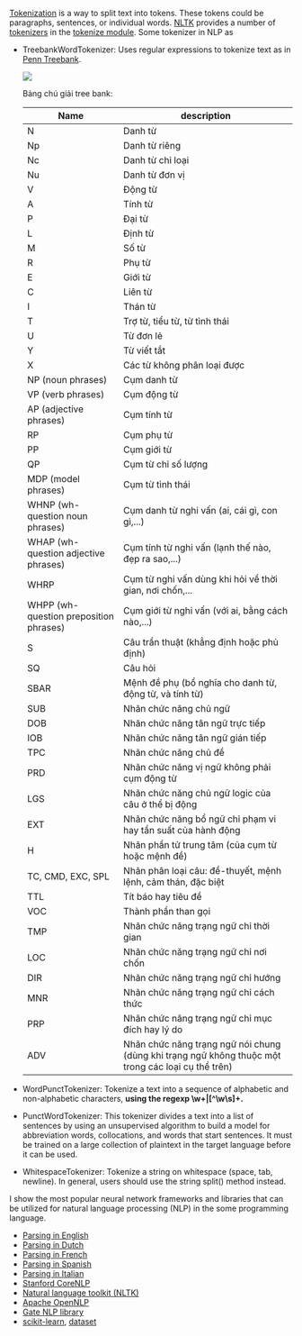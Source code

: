 [Tokenization](https://en.wikipedia.org/wiki/Tokenization) is a way to split text into tokens. These tokens could be paragraphs, sentences, or individual words. [NLTK](http://www.nltk.org/py-modindex.html) provides a number of [tokenizers](https://www.elastic.co/guide/en/elasticsearch/reference/current/analysis-tokenizers.html) in the [tokenize module](https://www.nltk.org/api/nltk.tokenize.html). Some tokenizer in NLP as 

+ TreebankWordTokenizer: Uses regular expressions to tokenize text as in [Penn Treebank](https://web.archive.org/web/20131109202842/http://www.cis.upenn.edu/~treebank/).
  
  ![](https://lh3.googleusercontent.com/Fnhh8TBbab8xubraGlzpy6MzEhbnHVidgEQRZ7HCbKT3TparOsCHOCTp74cbNJhOZ_zK1RMobuMnQQKzhUumDpVl8fFP9Bgpz8Eq3RkmX1Wd_7QL1iEUNjBpHyBQafRyxL1HXxg3M3alm5YYlKxxGjY0vk5q6gNM8IY6cdfNA9g26rtKaTpouvSDls1lp7jTCU1yjBJ6rPMbNo5rmG3Fo5xTO1P3sf2PPbkj5lI5ihzYu3s29Y70FNXwrxp9JaiAOY4wb6XU9r8soJIKwPkn4YmBIUQZ3_aIFj53-AnSmNvdkdbf4PqYKMlmiqLOkmhlwPrdCtVqbXTRphYSdIHlqtgH5m0BSD5UMk1ViFrZCCFzmISeCyiQC4xUStNQfxX8axXssXeLljLApPBaus4DZwvj6Ul0Fkezx_Ct6Iu7XSBYjQV_NCPjqP2W5bBLJT6bICGUDT0B148D1ZD4FTGOgiBaipHJ5BmV1-Tua5bpZquB5uNaTBM5J1m-xpBHfe11lLx__6KQGiLD9yledxIw8UGLUFSh9DCF4iysPhT5AYcIV0TM5mrnbvKqXdVRd2mWeQeg0PFe3NlyfimXw96Wz-J72CTOmWuOpcgeIkdfuBJWUnybzSI5I1xnPEwJaWARiTWZhYUL7mlqNuddMzp1-zke3ISCf-vVjiojqpIaxYhr8lqzPlRIug3_Kng4cW4lyPYKEmHuugmjjw6npQ=w796-h525-no)
  
  Bảng chú giải tree bank:
  
  Name | description
  -----|------------
  N | Danh từ  
  Np| Danh từ riêng 
  Nc| Danh từ chỉ loại 
  Nu| Danh từ đơn vị 
  V | Động từ 
  A | Tính từ 
  P | Đại từ 
  L | Định từ 
  M | Số từ 
  R | Phụ từ 
  E | Giới từ 
  C | Liên từ 
  I | Thán từ 
  T | Trợ từ, tiểu từ, từ tình thái 
  U | Từ đơn lẻ 
  Y | Từ viết tắt 
  X | Các từ không phân loại được 
  NP (noun phrases)| Cụm danh từ  
  VP (verb phrases)| Cụm động từ  
  AP (adjective phrases)| Cụm tính từ  
  RP | Cụm phụ từ  
  PP | Cụm giới từ  
  QP | Cụm từ chỉ số lượng  
  MDP (model phrases)| Cụm từ tình thái  
  WHNP (wh-question noun phrases)| Cụm danh từ nghi vấn (ai, cái gì, con gì,...)  
  WHAP (wh-question adjective phrases)| Cụm tính từ nghi vấn (lạnh thế nào, đẹp ra sao,...)  
  WHRP | Cụm từ nghi vấn dùng khi hỏi về thời gian, nơi chốn,...  
  WHPP (wh-question preposition phrases)| Cụm giới từ nghi vấn (với ai, bằng cách nào,...) 
  S | Câu trần thuật (khẳng định hoặc phủ định)  
  SQ | Câu hỏi  
  SBAR | Mệnh đề phụ (bổ nghĩa cho danh từ, động từ, và tính từ) 
  SUB | Nhãn chức năng chủ ngữ 
  DOB | Nhãn chức năng tân ngữ trực tiếp 
  IOB | Nhãn chức năng tân ngữ gián tiếp
  TPC | Nhãn chức năng chủ đề
  PRD | Nhãn chức năng vị ngữ không phải cụm động từ 
  LGS | Nhãn chức năng chủ ngữ logic của câu ở thể bị động 
  EXT | Nhãn chức năng bổ ngữ chỉ phạm vi hay tần suất của hành động  
  H | Nhãn phần tử trung tâm (của cụm từ hoặc mệnh đề) 
  TC, CMD, EXC, SPL | Nhãn phân loại câu: đề-thuyết, mệnh lệnh, cảm thán, đặc biệt 
  TTL | Tít báo hay tiêu đề 
  VOC | Thành phần than gọi 
  TMP | Nhãn chức năng trạng ngữ chỉ thời gian
  LOC | Nhãn chức năng trạng ngữ chỉ nơi chốn 
  DIR | Nhãn chức năng trạng ngữ chỉ hướng 
  MNR | Nhãn chức năng trạng ngữ chỉ cách thức 
  PRP | Nhãn chức năng trạng ngữ chỉ mục đích hay lý do 
  ADV | Nhãn chức năng trạng ngữ nói chung (dùng khi trạng ngữ không thuộc một trong các loại cụ thể trên)
  
+ WordPunctTokenizer: Tokenize a text into a sequence of alphabetic and non-alphabetic characters, **using the regexp \w+|[^\w\s]+.**
+ PunctWordTokenizer: This tokenizer divides a text into a list of sentences by using an unsupervised algorithm to build a model for abbreviation words, collocations, and words that start sentences.  It must be trained on a large collection of plaintext in the target language before it can be used.

+ WhitespaceTokenizer: Tokenize a string on whitespace (space, tab, newline). In general, users should use the string split() method instead.

I show the most popular neural network frameworks and libraries that can be utilized for natural language processing (NLP) in the some programming language.

+ [Parsing in English](https://www.clips.uantwerpen.be/pages/pattern-en) 
+ [Parsing in Dutch](https://www.clips.uantwerpen.be/pages/pattern-nl)
+ [Parsing in French](https://www.clips.uantwerpen.be/pages/pattern-fr)
+ [Parsing in Spanish](https://www.clips.uantwerpen.be/pages/pattern-es) 
+ [Parsing in Italian](https://www.clips.uantwerpen.be/pages/pattern-it)
+ [Stanford CoreNLP](https://stanfordnlp.github.io/CoreNLP/)
+ [Natural language toolkit (NLTK)]()
+ [Apache OpenNLP](https://opennlp.apache.org/docs/)
+ [Gate NLP library](https://gate.ac.uk/)
+ [scikit-learn](https://scikit-learn.org/stable/), [dataset](http://qwone.com/~jason/20Newsgroups/)

